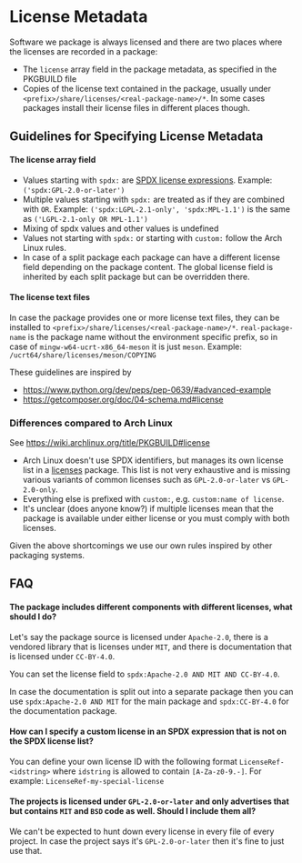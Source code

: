 # License Metadata

Software we package is always licensed and there are two places where the
licenses are recorded in a package:

* The `license` array field in the package metadata, as specified in the
  PKGBUILD file
* Copies of the license text contained in the package, usually under
  `<prefix>/share/licenses/<real-package-name>/*`. In some cases packages install
  their license files in different places though.

## Guidelines for Specifying License Metadata

#### The license array field

* Values starting with `spdx:` are [SPDX license
  expressions](https://spdx.github.io/spdx-spec/SPDX-license-expressions/).
  Example: `('spdx:GPL-2.0-or-later')`
* Multiple values starting with `spdx:` are treated as if they are combined with
  `OR`. Example: `('spdx:LGPL-2.1-only', 'spdx:MPL-1.1')` is the same as
  `('LGPL-2.1-only OR MPL-1.1')`
* Mixing of spdx values and other values is undefined
* Values not starting with `spdx:` or starting with `custom:` follow the Arch
  Linux rules.
* In case of a split package each package can have a different license field
  depending on the package content. The global license field is inherited by
  each split package but can be overridden there.

#### The license text files

In case the package provides one or more license text files, they can be
installed to `<prefix>/share/licenses/<real-package-name>/*`.
`real-package-name` is the package name without the environment specific prefix,
so in case of `mingw-w64-ucrt-x86_64-meson` it is just `meson`. Example:
`/ucrt64/share/licenses/meson/COPYING`

These guidelines are inspired by

* https://www.python.org/dev/peps/pep-0639/#advanced-example
* https://getcomposer.org/doc/04-schema.md#license

### Differences compared to Arch Linux

See https://wiki.archlinux.org/title/PKGBUILD#license

* Arch Linux doesn't use SPDX identifiers, but manages its own license list in a
  [licenses](https://archlinux.org/packages/core/any/licenses) package.
  This list is not very exhaustive and is missing various variants of common licenses
  such as `GPL-2.0-or-later` vs `GPL-2.0-only`.
* Everything else is prefixed with `custom:`, e.g. `custom:name of license`.
* It's unclear (does anyone know?) if multiple licenses mean that the package is
  available under either license or you must comply with both licenses.

Given the above shortcomings we use our own rules inspired by other packaging
systems.

## FAQ

#### The package includes different components with different licenses, what should I do?

Let's say the package source is licensed under `Apache-2.0`, there is a vendored
library that is licenses under `MIT`, and there is documentation that is
licensed under `CC-BY-4.0`.

You can set the license field to `spdx:Apache-2.0 AND MIT AND CC-BY-4.0`.

In case the documentation is split out into a separate package then you can use
`spdx:Apache-2.0 AND MIT` for the main package and `spdx:CC-BY-4.0` for the
documentation package.

#### How can I specify a custom license in an SPDX expression that is not on the SPDX license list?

You can define your own license ID with the following format
`LicenseRef-<idstring>` where `idstring` is allowed to contain `[A-Za-z0-9.-]`.
For example: `LicenseRef-my-special-license`

#### The projects is licensed under `GPL-2.0-or-later` and only advertises that but contains `MIT` and `BSD` code as well. Should I include them all?

We can't be expected to hunt down every license in every file of every project. In case the project says it's `GPL-2.0-or-later` then it's fine to just use that.
